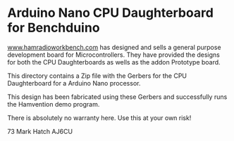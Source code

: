# Arduino Nano CPU Daughterboard for Benchduino
 
www.hamradioworkbench.com has designed and sells a general purpose development
board for Microcontrollers. They have provided the designs for both the CPU
Daughterboards as wells as the addon Prototype board.

This directory contains a Zip file with the Gerbers for the CPU Daughterboard for a 
Arduino Nano processor.

This design has been fabricated using these Gerbers and successfully runs the 
Hamvention demo program.

There is absolutely no warranty here. Use this at your own risk!



73
Mark Hatch
AJ6CU

